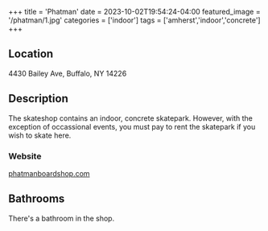 +++
title = 'Phatman'
date = 2023-10-02T19:54:24-04:00
featured_image = '/phatman/1.jpg'
categories = ['indoor']
tags = ['amherst','indoor','concrete']
+++

## Location

4430 Bailey Ave, Buffalo, NY 14226

## Description

The skateshop contains an indoor, concrete skatepark. However, with the exception of occassional events, you must pay to rent the skatepark if you wish to skate here.

### Website

[phatmanboardshop.com](https://www.phatmanboardshop.com/)

## Bathrooms

There's a bathroom in the shop.

